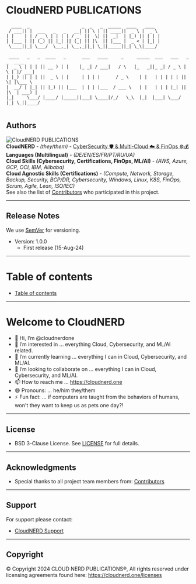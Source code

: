 # CloudNERD PUBLICATIONS
```cli
  ____  _                    _  _   _  _____  ____   ____  
 / ___|| |  ___   _   _   __| || \ | || ____||  _ \ |  _ \ 
| |    | | / _ \ | | | | / _` ||  \| ||  _|  | |_) || | | |
| |___ | || (_) || |_| || (_| || |\  || |___ |  _ < | |_| |
 \____||_| \___/  \__,_| \__,_||_| \_||_____||_| \_\|____/ 
                                                           
 ____   _   _  ____   _      ___   ____     _     _____  ___   ___   _   _  ____  
|  _ \ | | | || __ ) | |    |_ _| / ___|   / \   |_   _||_ _| / _ \ | \ | |/ ___| 
| |_) || | | ||  _ \ | |     | | | |      / _ \    | |   | | | | | ||  \| |\___ \ 
|  __/ | |_| || |_) || |___  | | | |___  / ___ \   | |   | | | |_| || |\  | ___) |
|_|     \___/ |____/ |_____||___| \____|/_/   \_\  |_|  |___| \___/ |_| \_||____/ 
                                                                                  
```

## Authors
![CloudNERD PUBLICATIONS](https://i.imgur.com/KU0s6TX.png?1 "CloudNERD")
<br/>
**CloudNERD** - *(they/them)* - [CyberSecurity 🛡 & Multi-Cloud ☁ & FinOps ⚙💰](https://cloudnerd.one/blogs/)
<br/>
**Languages (Multilingual)** - *(DE/EN/ES/FR/PT/RU/UA)*
<br/>
**Cloud Skills (Cybersecurity, Certifications, FinOps, ML/AI)** - *(AWS, Azure, GCP, OCI, IBM, Alibaba)*
<br/>
**Cloud Agnostic Skills (Certifications)** - *(Compute, Network, Storage, Backup, Security, BCP/DR, Cybersecurity, Windows, Linux, K8S, FinOps, Scrum, Agile, Lean, ISO/IEC)*
<br/>
See also the list of [Contributors](#contributors) who participated in this project.

---
## Release Notes
We use [SemVer](http://semver.org/) for versioning. 
- Version: 1.0.0
  + First release (15-Aug-24)  

---
# Table of contents
- [Table of contents](#table-of-contents)

---
# Welcome to CloudNERD

- 👋 Hi, I’m @cloudnerdone
- 👀 I’m interested in ... everything Cloud, Cybersecurity, and ML/AI related.
- 🌱 I’m currently learning ... everything I can in Cloud, Cybersecurity, and ML/AI.
- 💞️ I’m looking to collaborate on ... everything I can in Cloud, Cybersecurity, and ML/AI.
- 📫 How to reach me ... https://cloudnerd.one
- 😄 Pronouns: ... he/him they/them
- ⚡ Fun fact: ... if computers are taught from the behaviors of humans, won't they want to keep us as pets one day?!

---
## License
- BSD 3-Clause License. See [LICENSE](/LICENSE) for full details.

---
## Acknowledgments
- Special thanks to all project team members from: [Contributors](https://cloudnerd.one/blogs)

---
## Support
For support please contact:
- [CloudNERD Support](mailto:inf@cloudnerd.one?subject=Cloud%20Consulting%20Support%20Request "Cloud Consulting Support")

---
## Copyright
© Copyright 2024 CLOUD NERD PUBLICATIONS®, All rights reserved under licensing agreements found here: https://cloudnerd.one/licenses


